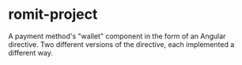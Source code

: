 # romit-project
A payment method's "wallet" component in the form of an Angular directive. Two different versions of the directive, each implemented a different way.
